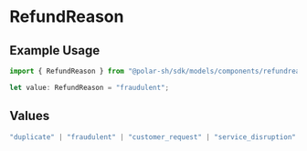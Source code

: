 # RefundReason

## Example Usage

```typescript
import { RefundReason } from "@polar-sh/sdk/models/components/refundreason.js";

let value: RefundReason = "fraudulent";
```

## Values

```typescript
"duplicate" | "fraudulent" | "customer_request" | "service_disruption" | "satisfaction_guarantee" | "other"
```